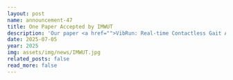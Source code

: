 ```yaml
---
layout: post
name: announcement-47
title: One Paper Accepted by IMWUT
description: 'Our paper <a href="">VibRun: Real-time Contactless Gait Analysis for Treadmill Running via Footstep Vibrations</a> has been accepted by the Proceedings of the ACM on Interactive, Mobile, Wearable and Ubiquitous Technologies (IMWUT). Congratulations to all the authors!'
date: 2025-07-05
year: 2025
img: assets/img/news/IMWUT.jpg
related_posts: false
read_more: false
---
```

